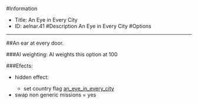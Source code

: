 #Information
 - Title: An Eye in Every City
 - ID: aelnar.41
#Description
An Eye in Every City
#Options

___
##An ear at every door.

###AI weighting:
AI weights this option at 100


###Efects:<ul><li>hidden effect:</li><ul><li>set country flag [an_eye_in_every_city](../flags/an_eye_in_every_city.md)</li></ul><li>swap non generic missions = yes</li></ul>
